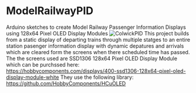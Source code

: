 # ModelRailwayPID
Arduino sketches to create Model Railway Passenger Information Displays using 128x64 Pixel OLED Display Modules
![ColwickPID](https://user-images.githubusercontent.com/1519154/154557091-88a7e6d2-13dc-42bd-a739-62a1dd4b781f.jpeg)
This project builds from a static display of departing trains through multiple statges to an entire station pasenger information display with dynamic depatures and arrivals which are cleared form the screens when there scheduled time has passed.
The the screens used are SSD1306 128x64 Pixel OLED Display Module which can be purchssed here: https://hobbycomponents.com/displays/400-ssd1306-128x64-pixel-oled-display-module-white
They use the following library: https://github.com/HobbyComponents/HCuOLED
